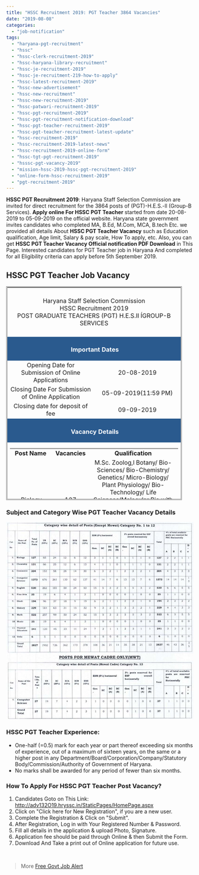 ```yaml
---
title: "HSSC Recruitment 2019: PGT Teacher 3864 Vacancies"
date: "2019-08-08"
categories: 
  - "job-notification"
tags: 
  - "haryana-pgt-recruitment"
  - "hssc"
  - "hssc-clerk-recruitment-2019"
  - "hssc-haryana-library-recruitment"
  - "hssc-je-recruitment-2019"
  - "hssc-je-recruitment-219-how-to-apply"
  - "hssc-latest-recruitment-2019"
  - "hssc-new-advertisement"
  - "hssc-new-recruitment"
  - "hssc-new-recruitment-2019"
  - "hssc-patwari-recruitment-2019"
  - "hssc-pgt-recruitment-2019"
  - "hssc-pgt-recruitment-notification-download"
  - "hssc-pgt-teacher-recruitment-2019"
  - "hssc-pgt-teacher-recruitment-latest-update"
  - "hssc-recruitment-2019"
  - "hssc-recruitment-2019-latest-news"
  - "hssc-recruitment-2019-online-form"
  - "hssc-tgt-pgt-recruitment-2019"
  - "hsssc-pgt-vacancy-2019"
  - "mission-hssc-2019-hssc-pgt-recruitment-2019"
  - "online-form-hssc-recruitment-2019"
  - "pgt-recruitment-2019"
---
```


**HSSC PGT Recruitment 2019**: Haryana Staff Selection Commission are invited for direct recruitment for the 3864 posts of (PGT)-H.E.S.-ll (Group-B Services). **Apply online For HSSC PGT Teacher** started from date 20-08-2019 to 05-09-2019 on the official website. Haryana state government invites candidates who completed MA, B.Ed, M.Com, MCA, B.tech Etc. we provided all details About **HSSC PGT Teacher Vacancy** such as Education qualification, Age limit, Salary & pay scale, How To apply, etc. Also, you can get **HSSC PGT Teacher Vacancy Official notification PDF Download** in This Page. Interested candidates for PGT Teacher job in Haryana And completed for all Eligibility criteria can apply before 5th September 2019.

## HSSC PGT Teacher Job Vacancy

<table style="height: 575px; width: 93.7895%; border-collapse: collapse; border-style: double;"><tbody><tr style="height: 132px;"><td style="width: 100%; text-align: center; height: 50px;" colspan="2"><span style="font-size: 12pt;">Haryana Staff Selection Commission</span><div></div><span style="font-size: 12pt;">HSSC Recruitment 2019</span><div></div><span style="font-size: 12pt;">POST GRADUATE TEACHERS (PGT) H.E.S.II ÍGROUP-B SERVICES</span></td></tr><tr style="height: 30px;"><td style="width: 100%; height: 30px; background-color: #2a5a8e; text-align: center;" colspan="2"><h3><span style="color: #ffffff;"><strong>&nbsp;Important Dates</strong></span></h3></td></tr><tr style="height: 22px;"><td style="width: 50%; text-align: center; height: 22px;"><span style="font-size: 12pt;">Opening Date for Submission of Online Applications</span></td><td style="width: 50%; text-align: center; height: 22px;"><span style="font-size: 12pt;">20-08-2019</span></td></tr><tr style="height: 22px;"><td style="width: 50%; text-align: center; height: 22px;"><span style="font-size: 12pt;">Closing Date For Submission of Online Application</span></td><td style="width: 50%; text-align: center; height: 22px;"><span style="font-size: 12pt;">05-09-2019(11:59 PM)</span></td></tr><tr style="height: 22px;"><td style="width: 50%; text-align: center; height: 22px;"><span style="font-size: 12pt;">Closing date for deposit of fee</span></td><td style="width: 50%; text-align: center; height: 22px;"><span style="font-size: 12pt;">09-09-2019</span></td></tr><tr style="height: 30px;"><td style="width: 100%; height: 30px; background-color: #2a5a8e; text-align: center;" colspan="2"><h3><span style="color: #ffffff;"><strong>&nbsp;Vacancy Details</strong></span></h3></td></tr><tr style="height: 22px;"><td style="width: 100%; text-align: center; height: 22px;" colspan="2"><table style="border-collapse: collapse; width: 100%;"><tbody><tr><td style="width: 20.0341%;"><span style="font-size: 12pt;"><strong>Post Name&nbsp;</strong></span></td><td style="width: 11.2087%;"><span style="font-size: 12pt;"><strong>Vacancies</strong></span></td><td style="width: 68.7571%;"><span style="font-size: 12pt;"><strong>Qualification</strong></span></td></tr><tr><td style="width: 20.0341%;"><span style="font-size: 12pt;">Biology</span></td><td style="width: 11.2087%;"><span style="font-size: 12pt;">127</span></td><td style="width: 68.7571%;"><span style="font-size: 12pt;">M.Sc. Zoolog,l Botany/ Bio-Sciences/ Bio-Chemistry/ Genetics/ Micro-Biology/ Plant Physiology/ Bio-Technology/ Life</span> <span style="font-size: 12pt;">Sciences/Molecular Bio with at least 50% marks provided that the</span> <span style="font-size: 12pt;">the applicant had studied Botany &amp;, Zoology at Graduation Level and B.Ed.</span> <span style="font-size: 12pt;">from a recognized university.</span></td></tr><tr><td style="width: 20.0341%;"><span style="font-size: 12pt;">Chemistry</span></td><td style="width: 11.2087%;"><span style="font-size: 12pt;">131</span></td><td style="width: 68.7571%;"><span style="font-size: 12pt;">M.Sc. Chemistry or Bio-Chemistry with at least 50%o marks and B.trd.</span> <span style="font-size: 12pt;">from a recognized university.</span></td></tr><tr><td style="width: 20.0341%;"><span style="font-size: 12pt;">Commerce</span></td><td style="width: 11.2087%;"><span style="font-size: 12pt;">304</span></td><td style="width: 68.7571%;"><span style="font-size: 12pt;">M.Com. with Accounting/Cost accounting/financial accounting as a</span> <span style="font-size: 12pt;">major subject of study with at least SOok marks and B.Ed. from</span> <span style="font-size: 12pt;">a recognized university. Holders of a degree of M.Com in Applied/Business</span> <span style="font-size: 12pt;">Economics shall not be eligible.</span></td></tr><tr><td style="width: 20.0341%;"><span style="font-size: 12pt;">Computer Science</span></td><td style="width: 11.2087%;"><span style="font-size: 12pt;">1373</span></td><td style="width: 68.7571%;"><span style="font-size: 12pt;">M.Sc Computer Science (Regular two-year course)/MCA (Regular three-year&nbsp;course)/ BE/B.Tech. Computer Science/Computer Engg./lT</span> <span style="font-size: 12pt;">(Regular course) with 55% aggregate marks from a recognized university.</span></td></tr><tr><td style="width: 20.0341%;"><span style="font-size: 12pt;">English</span></td><td style="width: 11.2087%;"><span style="font-size: 12pt;">530</span></td><td style="width: 68.7571%;"><span style="font-size: 12pt;">M.A. English with at least 507o marks and B.Ed. from a recognized</span> <span style="font-size: 12pt;">university.</span></td></tr><tr><td style="width: 20.0341%;"><span style="font-size: 12pt;">Arts</span></td><td style="width: 11.2087%;"><span style="font-size: 12pt;">35</span></td><td style="width: 68.7571%;"><span style="font-size: 12pt;">M.A. Fine Arts with at least 5O7o marks and B.Ed from a recognized</span> <span style="font-size: 12pt;">university.</span></td></tr><tr><td style="width: 20.0341%;"><span style="font-size: 12pt;">Hindi</span></td><td style="width: 11.2087%;"><span style="font-size: 12pt;">194</span></td><td style="width: 68.7571%;"><span style="font-size: 12pt;">M.A, Hindi with at least 50% marks and B.Ed. from a recognized</span> <span style="font-size: 12pt;">university.</span></td></tr><tr><td style="width: 20.0341%;"><span style="font-size: 12pt;">History</span></td><td style="width: 11.2087%;"><span style="font-size: 12pt;">329</span></td><td style="width: 68.7571%;"><span style="font-size: 12pt;">M.A. History with at least 507o marks and B.Ed. from a recognized</span> <span style="font-size: 12pt;">university.</span></td></tr><tr><td style="width: 20.0341%;"><span style="font-size: 12pt;">Mathematics</span></td><td style="width: 11.2087%;"><span style="font-size: 12pt;">522</span></td><td style="width: 68.7571%;"><span style="font-size: 12pt;">M.A. Mathematics/ M.Sc. Mathematics/Applied Mathematics with</span> <span style="font-size: 12pt;">Mathematics as one of the subject at Graduation level with at least 507o</span> <span style="font-size: 12pt;">marks and B.Ed. from a recognized university.</span></td></tr><tr><td style="width: 20.0341%;"><span style="font-size: 12pt;">Music</span></td><td style="width: 11.2087%;"><span style="font-size: 12pt;">35</span></td><td style="width: 68.7571%;"><span style="font-size: 12pt;">M.A Music with at least 50% marks and B.Ed from a recognized university.</span></td></tr><tr><td style="width: 20.0341%;"><span style="font-size: 12pt;">Physical Education</span></td><td style="width: 11.2087%;"><span style="font-size: 12pt;">241</span></td><td style="width: 68.7571%;"><span style="font-size: 12pt;">M.A. Physical traduction with at least 50%o marks and B.Ed. from</span> <span style="font-size: 12pt;">recognized university.</span></td></tr><tr><td style="width: 20.0341%;"><span style="font-size: 12pt;">Urdu</span></td><td style="width: 11.2087%;"><span style="font-size: 12pt;">6</span></td><td style="width: 68.7571%;"><span style="font-size: 12pt;">M.A. Urdu with at least 50% marks and B.Ed. from recognized</span> <span style="font-size: 12pt;">university.</span></td></tr><tr><td style="width: 20.0341%;"><span style="font-size: 12pt;">Computer Science(Only MWT)</span></td><td style="width: 11.2087%;"><span style="font-size: 12pt;">37</span></td><td style="width: 68.7571%;"><span style="font-size: 12pt;">M.Sc Computer Science (Regular two-year course)/MCA (Regular three</span> <span style="font-size: 12pt;">year course)/ BE/B.Tech. Computer Science/Computer Engg./lT</span> <span style="font-size: 12pt;">(Regular course) with 55% aggregate marks from a recognized university.</span></td></tr></tbody></table></td></tr><tr style="height: 30px;"><td style="width: 100%; height: 30px; background-color: #2a5a8e; text-align: center;" colspan="2"><h3><span style="color: #ffffff;"><strong>Eligibility Criteria&nbsp;</strong></span></h3></td></tr><tr style="height: 14px;"><td style="width: 50%; text-align: center; height: 14px;"><strong><span style="font-size: 12pt;">Pay Scale</span></strong></td><td style="width: 50%; text-align: center; height: 14px;"><strong><span style="font-size: 12pt;">Age Limits</span></strong></td></tr><tr style="height: 30px;"><td style="width: 50%; text-align: center; height: 30px;">In the pay matrix level-8 (Rs. 47,600-1,51,100).</td><td style="width: 50%; text-align: center; height: 30px;">Minimum 18 Years<div></div>Maximum 42 years</td></tr><tr style="height: 30px;"><td style="width: 100%; height: 30px; background-color: #2a5a8e; text-align: center;" colspan="2"><h3><span style="color: #ffffff;"><strong>Application Fee&nbsp;</strong></span></h3></td></tr><tr style="height: 30px;"><td style="text-align: center; height: 30px; width: 50%;"><span style="font-size: 12pt;"><b>General</b></span></td><td style="text-align: center; width: 50%; height: 30px;"><span style="font-size: 12pt;"><strong>Haryana resident</strong></span></td></tr><tr style="height: 148px;"><td style="text-align: center; width: 50%; height: 148px;"><ul><li style="text-align: left;"><span style="font-size: 12pt;">Male/Female: Rs. 500/-</span></li></ul></td><td style="text-align: center; width: 50%; height: 148px;"><ul><li style="text-align: left;"><span style="font-size: 12pt;">Female: Rs. 125/-</span></li></ul><span style="font-size: 12pt;">SC/BC/EWS Candidates of Haryana State:</span><ul><li style="text-align: left;"><span style="font-size: 12pt;">Male: Rs. 125/-</span></li><li style="text-align: left;"><span style="font-size: 12pt;">Female: Rs. 75</span></li></ul></td></tr><tr style="height: 22px;"><td style="text-align: center; width: 50%; height: 22px;" colspan="2"><span style="font-size: 12pt;">PwD (Person with Disability)/ExServiceman of Haryana: No Charges&nbsp;</span></td></tr><tr style="height: 30px;"><td style="width: 100%; height: 30px; background-color: #2a5a8e; text-align: center;" colspan="2"><h3><span style="color: #ffffff;"><strong>Important Links&nbsp;</strong></span></h3></td></tr><tr style="height: 10px;"><td style="width: 50%; text-align: center; height: 10px;"><span style="font-size: 12pt;"><strong>Apply Online&nbsp;</strong></span></td><td style="width: 50%; text-align: center; height: 10px;"><span style="font-size: 12pt;">Start On 20-08-2019</span></td></tr><tr style="height: 36px;"><td style="width: 50%; text-align: center; height: 23px;"><span style="font-size: 12pt;"><strong>Notification</strong></span></td><td style="width: 50%; text-align: center; height: 23px;"><span style="color: #ff0000; font-size: 12pt;"><a style="color: #ff0000;" href="https://freegovtjobalert.in/wp-content/uploads/2019/08/HSSC-PGT-Teacher-Job-Vacancy-Notification.pdf" target="_blank" rel="noopener noreferrer"><strong>Click Here&nbsp;</strong></a></span></td></tr><tr style="height: 10px;"><td style="width: 50%; text-align: center; height: 10px;"><span style="font-size: 12pt;"><strong>&nbsp;Official Website</strong></span></td><td style="width: 50%; text-align: center; height: 10px;"><span style="color: #ff0000; font-size: 12pt;"><a style="color: #ff0000;" href="http://www.hssc.gov.in/index.htm" target="_blank" rel="noopener noreferrer"><strong>Click Here&nbsp;</strong></a></span></td></tr></tbody></table>

### Subject and Category Wise PGT Teacher Vacancy Details

![hssc Pgt Teacher](images/Subject-and-Category-Wise-PGT-Teacher-Vacancy-Details.jpg)

### HSSC PGT Teacher Experience:

- One-half (=0.5) mark for each year or part thereof exceeding six months of experience, out of a maximum of sixteen years, on the same or a higher post in any Department/Board/Corporation/Company/Statutory Body/Commission/Authority of Government of Haryana.
- No marks shall be awarded for any period of fewer than six months.

### How To Apply For HSSC PGT Teacher Post Vacancy?

1. Candidates Goto on This Link: http://adv132O19.hryssc.in/StaticPages/HomePage.aspx
2. Click on "Click here for New Registration", if you are a new user.
3. Complete the Registration & Click on "Submit".
4. After Registration, Log in with Your Registered Number & Password.
5. Fill all details in the application & upload Photo, Signature.
6. Application fee should be paid through Online & then Submit the Form.
7. Download And Take a print out of Online application for future use.

 

> More [Free Govt Job Alert](https://freegovtjobalert.in/)
